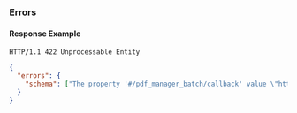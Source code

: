 ### Errors

#### Response Example

```
HTTP/1.1 422 Unprocessable Entity
```

```json
{
  "errors": {
    "schema": ["The property '#/pdf_manager_batch/callback' value \"http://example.webadmit.org\" did not match the regex '^https://'"]
  }
}
```
